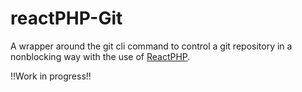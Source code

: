 # reactPHP-Git

A wrapper around the git cli command to control a git repository in a nonblocking way with the use of [ReactPHP](https://github.com/reactphp).

!!Work in progress!!
